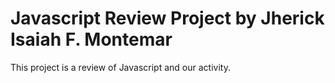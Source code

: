 # Javascript Review Project by Jherick Isaiah F. Montemar
This project is a review of Javascript and our activity.